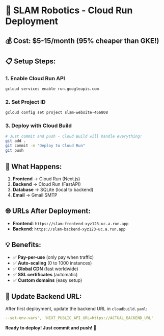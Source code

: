 # 🚀 SLAM Robotics - Cloud Run Deployment

## 💰 **Cost: $5-15/month** (95% cheaper than GKE!)

## 📋 **Setup Steps:**

### 1. **Enable Cloud Run API**
```bash
gcloud services enable run.googleapis.com
```

### 2. **Set Project ID**
```bash
gcloud config set project slam-website-466808
```

### 3. **Deploy with Cloud Build**
```bash
# Just commit and push - Cloud Build will handle everything!
git add .
git commit -m "Deploy to Cloud Run"
git push
```

## 🔧 **What Happens:**

1. **Frontend** → Cloud Run (Next.js)
2. **Backend** → Cloud Run (FastAPI)
3. **Database** → SQLite (local to backend)
4. **Email** → Gmail SMTP

## 🌐 **URLs After Deployment:**
- **Frontend**: `https://slam-frontend-xyz123-uc.a.run.app`
- **Backend**: `https://slam-backend-xyz123-uc.a.run.app`

## 💡 **Benefits:**
- ✅ **Pay-per-use** (only pay when traffic)
- ✅ **Auto-scaling** (0 to 1000 instances)
- ✅ **Global CDN** (fast worldwide)
- ✅ **SSL certificates** (automatic)
- ✅ **Custom domains** (easy setup)

## 🔄 **Update Backend URL:**
After first deployment, update the backend URL in `cloudbuild.yaml`:
```yaml
--set-env-vars', 'NEXT_PUBLIC_API_URL=https://ACTUAL_BACKEND_URL'
```

**Ready to deploy! Just commit and push! 🚀** 
